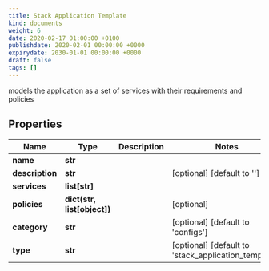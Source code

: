 ```yaml
---
title: Stack Application Template
kind: documents
weight: 6
date: 2020-02-17 01:00:00 +0100
publishdate: 2020-02-01 00:00:00 +0000
expirydate: 2030-01-01 00:00:00 +0000
draft: false
tags: []
---
```

models the application as a set of services with their requirements and policies

## Properties

Name | Type | Description | Notes
------------ | ------------- | ------------- | -------------
**name** | **str** |  |
**description** | **str** |  | [optional] [default to '']
**services** | **list[str]** |  |
**policies** | **dict(str, list[object])** |  | [optional] 
**category** | **str** |  | [optional] [default to 'configs']
**type** | **str** |  | [optional] [default to 'stack_application_template']